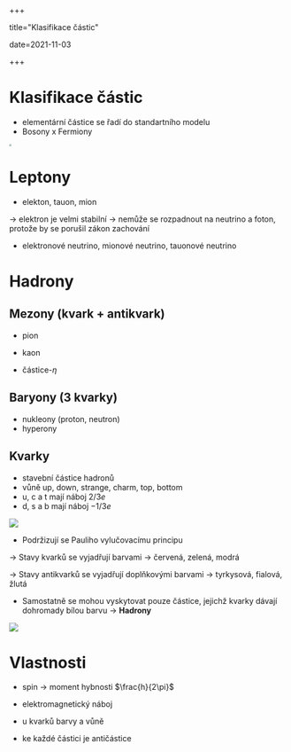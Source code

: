 +++

title="Klasifikace částic"

date=2021-11-03

+++

# Klasifikace částic

- elementární částice se řadí do standartního modelu
- Bosony x Fermiony

<img src="https://www.aldebaran.cz/astrofyzika/interakce/standard-model/sm.png" style="zoom: 25%;" />

# Leptony

- elekton, tauon, mion

$\to$ elektron je velmi stabilní $\to$ nemůže se rozpadnout na neutrino a foton, protože by se porušil zákon zachování

- elektronové neutrino, mionové neutrino, tauonové neutrino

# Hadrony

## Mezony (kvark + antikvark)

- pion
- kaon

- částice-$\eta$

## Baryony (3 kvarky)

- nukleony (proton, neutron)
- hyperony

## Kvarky

- stavební částice hadronů
- vůně up, down, strange, charm, top, bottom
- u, c a t mají náboj $2/3 e$
- d, s a b mají náboj $-1/3e$

![](https://www.treking.cz/astronomie/kvarky.png)

- Podržizují se Pauliho vylučovacímu principu

$\to$ Stavy kvarků se vyjadřují barvami $\to$ červená, zelená, modrá

$\to$ Stavy antikvarků se vyjadřují doplňkovými barvami $\to$ tyrkysová, fialová, žlutá

- Samostatně se mohou vyskytovat pouze částice, jejichž kvarky dávají dohromady bílou barvu $\to$ **Hadrony**

![](https://upload.wikimedia.org/wikipedia/commons/thumb/4/41/Qcd_fields_field_%28physics%29.svg/400px-Qcd_fields_field_%28physics%29.svg.png)

# Vlastnosti

- spin $\to$ moment hybnosti $\frac{h}{2\pi}$
- elektromagnetický náboj
- u kvarků barvy a vůně

- ke každé částici je antičástice

